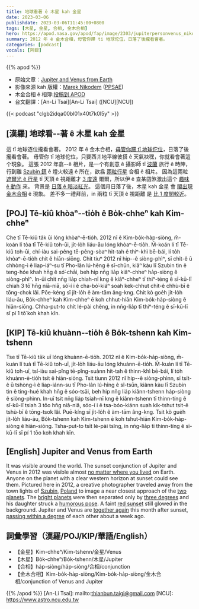 ```yaml
---
title: 地球看著 ê 木星 kah 金星
date: 2023-03-06
publishdate: 2023-03-06T11:45:00+0800
tags: [木星, 金星, 合相, 金木合相]
hero: https://apod.nasa.gov/apod/fap/image/2303/jupiterpersonvenus_nikodem_960.jpg
summary: 2012 年 ê 金木合相，毋管你蹛 tī 地球佗位，日落了後攏看會著。
categories: [podcast]
vocals: [阿錕]
---
```


{{% apod %}}

- 原始文章：[Jupiter and Venus from Earth](https://apod.nasa.gov/apod/ap230306.html)
- 影像來源 kah 版權：[Marek Nikodem](https://www.instagram.com/marek.nikodem.niki/) ([PPSAE](https://scienceinpoland.pap.pl/en/news/news%2C406244%2Clarge-amateur-telescope-launched-in-niedzwiady.html))
- 木金合相 ê 相簿:[投稿到 APOD](https://www.facebook.com/media/set/?set=a.183908144337771&type=3)
- 台文翻譯：[An-Li Tsai][An-Li Tsai] ([NCU][NCU])

{{< podcast "clgb2idqa00bl01x40t7k0l5y" >}}

## [漢羅] 地球看--著 ê 木星 kah 金星
這 tī 地球逐位攏看會著。
2012 年 ê 金木合相，[毋管你蹛 tī 地球佗位][no matter where you lived]，日落了後攏看會著。
毋管你 tī 地球佗位，只要西爿地平線彼搭 ê 天氣袂䆀，你就看會著這个現象。
這張 2012 年翕--ê 相片，是一个有創意 ê 攝影師 tī [波蘭][Poland] 旅行 ê 時陣，行到離 [Szubin 鎮][Szubin] ê 燈火較遠 ê 所在，欲翕 [兩粒行星][two planets] 合相 ê 相片。
因為這兩粒 [遮爾光 ê 行星][bright planets] tī 天頂 ê 視距離才 [3 度遠][three degrees] 爾爾，所以伊 ê 查某囝煞激出這个 [趣味 ê 動作][humorous pose] 來。
背景是 [日落 ê 暗淡紅光][red sunset]。
這個月日落了後，木星 kah 金星 會 [閣出現金木合相][together again] ê 現象。
差不多一禮拜前，in 兩粒 tī 天頂 ê 視距離 是 [比 1 度閣較近][passing within a degree]。

## [POJ] Tē-kiû khòaⁿ--tio̍h ê Bo̍k-chheⁿ kah Kim-chheⁿ
Che tī Tē-kiû ta̍k ūi lóng khòaⁿ-ē-tio̍h.
2012 nî ê Kim-bo̍k-ha̍p-siòng, m̄-koán lí tòa tī Tē-kiû toh-ūi, ji̍t-lo̍h liáu-āu lóng khòaⁿ-ē-tio̍h.
M̄-koán lí tī Tē-kiû toh-ūi, chí-iàu sai-pêng tē-pêng-sòaⁿ hit-tah ê thiⁿ-khì bē-bái, lí to̍h khòaⁿ-ē-tio̍h chit ê hiān-siōng.
Chit tiuⁿ 2012 nî hip--ê siòng-phìⁿ, sī chi̍t-ê ū chhòng-ì ê liap-iáⁿ-su tī Pho-lân lú-hêng ê sî-chūn, kiâⁿ kàu lī Szubin tìn ê teng-hóe khah hn̄g ê só͘-chāi, beh hip nn̄g lia̍p kiâⁿ-chheⁿ ha̍p-siòng ê siòng-phìⁿ.
In-ūi chit nn̄g lia̍p chiah-nī kng ê kiâⁿ-chheⁿ tī thiⁿ-téng ê sī-kū-lī chiah 3 tō͘ hn̄g niā-niā, só͘-í i ê cha-bó͘-kiáⁿ soah kek-chhut chit-ê chhù-bī ê tōng-chok lâi.
Pōe-kéng sī ji̍t-lo̍h ê àm-tām âng-kng.
Chit kò goe̍h ji̍t-lo̍h liáu-āu, Bo̍k-chheⁿ kah Kim-chheⁿ ē koh chhut-hiān Kim-bo̍k-ha̍p-siòng ê hiān-siōng.
Chha-put-to chi̍t lé-pài chêng, in nn̄g-lia̍p tī thiⁿ-téng ê sī-kū-lī sī pí 1 tō͘ koh khah kīn.


## [KIP] Tē-kiû khuànn--tio̍h ê Bo̍k-tshenn kah Kim-tshenn
Tse tī Tē-kiû ta̍k uī lóng khuànn-ē-tio̍h.
2012 nî ê Kim-bo̍k-ha̍p-siòng, m̄-kuán lí tuà tī Tē-kiû toh-uī, ji̍t-lo̍h liáu-āu lóng khuànn-ē-tio̍h.
M̄-kuán lí tī Tē-kiû toh-uī, tsí-iàu sai-pîng tē-pîng-suànn hit-tah ê thinn-khì bē-bái, lí to̍h khuànn-ē-tio̍h tsit ê hiān-siōng.
Tsit tiunn 2012 nî hip--ê siòng-phìnn, sī tsi̍t-ê ū tshòng-ì ê liap-iánn-su tī Pho-lân lú-hîng ê sî-tsūn, kiânn kàu lī Szubin tìn ê ting-hué khah hn̄g ê sóo-tsāi, beh hip nn̄g lia̍p kiânn-tshenn ha̍p-siòng ê siòng-phìnn.
In-uī tsit nn̄g lia̍p tsiah-nī kng ê kiânn-tshenn tī thinn-tíng ê sī-kū-lī tsiah 3 tōo hn̄g niā-niā, sóo-í i ê tsa-bóo-kiánn suah kik-tshut tsit-ê tshù-bī ê tōng-tsok lâi.
Puē-kíng sī ji̍t-lo̍h ê àm-tām âng-kng.
Tsit kò gue̍h ji̍t-lo̍h liáu-āu, Bo̍k-tshenn kah Kim-tshenn ē koh tshut-hiān Kim-bo̍k-ha̍p-siòng ê hiān-siōng.
Tsha-put-to tsi̍t lé-pài tsîng, in nn̄g-lia̍p tī thinn-tíng ê sī-kū-lī sī pí 1 tōo koh khah kīn.

## [English] Jupiter and Venus from Earth
It was visible around the world.
The sunset conjunction of Jupiter and Venus in 2012 was visible almost [no matter where you lived][no matter where you lived] on Earth.
Anyone on the planet with a clear western horizon at sunset could see them.
Pictured here in 2012, a creative photographer traveled away from the town lights of [Szubin][Szubin], [Poland][Poland] to image a near closest approach of the [two planets][two planets].
The [bright planets][bright planets] were then separated only by [three degrees][three degrees] and his daughter struck a [humorous pose][humorous pose].
A faint [red sunset][red sunset] still glowed in the background.
Jupiter and Venus are [together again][together again] this month after sunset, [passing within a degree][passing within a degree] of each other about a week ago.

## 詞彙學習（漢羅/POJ/KIP/華語/English）
- 【金星】Kim-chheⁿ/Kim-tshenn/金星/Venus
- 【木星】Bo̍k-chheⁿ/Bo̍k-tshenn/木星/Jupiter
- 【合相】ha̍p-siòng/ha̍p-siòng/合相/conjunction
- 【金木合相】Kim-bo̍k-ha̍p-siòng/Kim-bo̍k-ha̍p-siòng/金木合相/conjunction of Venus and Jupiter


{{% /apod %}}
[An-Li Tsai]: mailto:thianbun.taigi@gmail.com
[NCU]: https://www.astro.ncu.edu.tw

[copyright]: https://apod.nasa.gov/apod/fap/lib/about_apod.html#srapply
[License]: https://creativecommons.org/licenses/by/2.0/

[no matter where you lived]:https://apod.nasa.gov/apod/ap120307.html
[Szubin]:https://en.wikipedia.org/wiki/Szubin
[Poland]:https://en.wikipedia.org/wiki/Poland
[two planets]:http://www.youtube.com/watch?v=x8br4JiFEik
[bright planets]:https://apod.nasa.gov/apod/ap120316.html
[three degrees]:http://www.universetoday.com/94113/venus-jupiter-conjunction-march-15th-2012/
[humorous pose]:https://i.pinimg.com/originals/03/f3/e5/03f3e504f99ee70a9b29dd472be70483.jpg
[red sunset]:https://apod.nasa.gov/apod/ap050620.html
[together again]:https://apod.nasa.gov/apod/ap230305.html
[passing within a degree]:https://apod.nasa.gov/apod/ap230304.html
